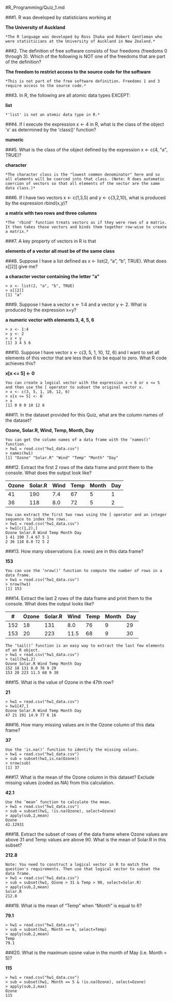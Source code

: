 #R_Programming/Quiz_1.md

###1. R was developed by statisticians working at

**The University of Auckland**

	*The R language was developed by Ross Ihaka and Robert Gentleman who were statisticians at the University of Auckland in New Zealand.*

###2. The definition of free software consists of four freedoms (freedoms 0 through 3). Which of the following is NOT one of the freedoms that are part of the definition?

**The freedom to restrict access to the source code for the software**

	*This is not part of the free software definition. Freedoms 1 and 3 require access to the source code.*

###3. In R, the following are all atomic data types EXCEPT:

**list**

	*'list' is not an atomic data type in R.*

###4. If I execute the expression x <- 4 in R, what is the class of the object 'x' as determined by the 'class()' function?

**numeric**

###5. What is the class of the object defined by the expression x <- c(4, "a", TRUE)?

**character**

	*The character class is the "lowest common denominator" here and so all elements will be coerced into that class. (Note: R does automatic coercion of vectors so that all elements of the vector are the same data class.)*

###6. If I have two vectors x <- c(1,3,5) and y <- c(3,2,10), what is produced by the expression rbind(x,y)?

**a matrix with two rows and three columns**

	*The 'rbind' function treats vectors as if they were rows of a matrix. It then takes those vectors and binds them together row-wise to create a matrix.*

###7. A key property of vectors in R is that

**elements of a vector all must be of the same class**

###8. Suppose I have a list defined as x <- list(2, “a”, “b”, TRUE). What does x[[2]] give me?

**a character vector containing the letter “a”**

	> x <- list(2, "a", "b", TRUE)
	> x[[2]]
	[1] "a"

###9. Suppose I have a vector x <- 1:4 and a vector y <- 2. What is produced by the expression x+y? 

**a numeric vector with elements 3, 4, 5, 6**

	> x <- 1:4
	> y <- 2
	> x + y
	[1] 3 4 5 6

###10. Suppose I have vector x <- c(3, 5, 1, 10, 12, 6) and I want to set all elements of this vector that are less than 6 to be equal to zero. What R code achieves this? 

**x[x <= 5] <- 0**

	You can create a logical vector with the expression x < 6 or x <= 5 and then use the [ operator to subset the original vector x.
	> x <- c(3, 5, 1, 10, 12, 6)
	> x[x <= 5] <- 0
	> x
	[1] 0 0 0 10 12 6

###11. In the dataset provided for this Quiz, what are the column names of the dataset?

**Ozone, Solar.R, Wind, Temp, Month, Day**

	You can get the column names of a data frame with the ‘names()’ function.
	> hw1 = read.csv("hw1_data.csv")
	> names(hw1)
	[1] "Ozone" "Solar.R" "Wind" "Temp" "Month" "Day"

###12. Extract the first 2 rows of the data frame and print them to the console. What does the output look like?

| Ozone  | Solar.R  | Wind  | Temp  | Month  | Day  |
| ------ | -------- | ----- | ----- | ------ | ---- |
| 41  | 190  | 7.4  | 67  | 5  | 1  |
| 36  | 118  | 8.0  | 72  | 5  | 2  |

	You can extract the first two rows using the [ operator and an integer sequence to index the rows.
	> hw1 = read.csv("hw1_data.csv")
	> hw1[c(1,2),]
	Ozone Solar.R Wind Temp Month Day
	1 41 190 7.4 67 5 1
	2 36 118 8.0 72 5 2

###13. How many observations (i.e. rows) are in this data frame?

**153**

	You can use the ‘nrow()’ function to compute the number of rows in a data frame.
	> hw1 = read.csv("hw1_data.csv")
	> nrow(hw1)
	[1] 153

###14. Extract the last 2 rows of the data frame and print them to the console. What does the output looks like?

| #  | Ozone  | Solar.R  | Wind  | Temp  | Month  | Day  |
| -- | ------ | -------- | ----- | ----- | ------ | ---- |
| 152  | 18  | 131  | 8.0  | 76  | 9  | 29  |
| 153  | 20  | 223  | 11.5  | 68  | 9  | 30  |

	The ‘tail()’ function is an easy way to extract the last few elements of an R object. 
	> hw1 = read.csv("hw1_data.csv")
	> tail(hw1,2)
	Ozone Solar.R Wind Temp Month Day
	152 18 131 8.0 76 9 29
	153 20 223 11.5 68 9 30

###15. What is the value of Ozone in the 47th row?

**21**

	> hw1 = read.csv("hw1_data.csv")
	> hw1[47,]
	Ozone Solar.R Wind Temp Month Day
	47 21 191 14.9 77 6 16

###16. How many missing values are in the Ozone column of this data frame?

**37**

	Use the 'is.na()’ function to identify the missing values. 
	> hw1 = read.csv("hw1_data.csv")
	> sub = subset(hw1,is.na(Ozone))
	> nrow(sub)
	[1] 37

###17. What is the mean of the Ozone column in this dataset? Exclude missing values (coded as NA) from this calculation. 

**42.1**

	Use the ‘mean’ function to calculate the mean.
	> hw1 = read.csv("hw1_data.csv")
	> sub = subset(hw1, !is.na(Ozone), select=Ozone)
	> apply(sub,2,mean)
	Ozone
	42.12931

###18. Extract the subset of rows of the data frame where Ozone values are above 31 and Temp values are above 90. What is the mean of Solar.R in this subset?

**212.8**

	Note: You need to construct a logical vector in R to match the question's requirements. Then use that logical vector to subset the data frame.
	> hw1 = read.csv("hw1_data.csv")
	> sub = subset(hw1, Ozone > 31 & Temp > 90, select=Solar.R)
	> apply(sub,2,mean)
	Solar.R
	212.8

###19. What is the mean of “Temp” when “Month” is equal to 6?

**79.1**

	> hw1 = read.csv("hw1_data.csv")
	> sub = subset(hw1, Month == 6, select=Temp)
	> apply(sub,2,mean)
	Temp
	79.1

###20. What is the maximum ozone value in the month of May (i.e. Month = 5)?

**115**

	> hw1 = read.csv("hw1_data.csv")
	> sub = subset(hw1, Month == 5 & !is.na(Ozone), select=Ozone)
	> apply(sub,2,max)
	Ozone
	115

